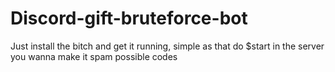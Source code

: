 # Discord-gift-bruteforce-bot
Just install the bitch and get it running, simple as that
do $start in the server you wanna make it spam possible codes
